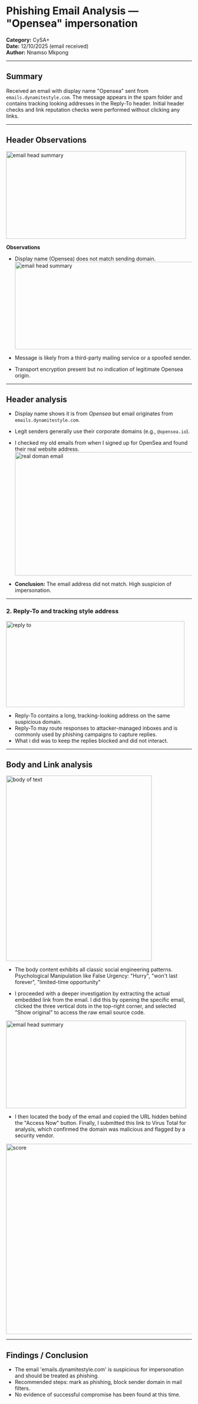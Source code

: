 # Phishing Email Analysis — "Opensea" impersonation
**Category:** CySA+  
**Date:** 12/10/2025 (email received)  
**Author:** Nnamso Mkpong

---

## Summary
Received an email with display name "Opensea" sent from `emails.dynamitestyle.com`. The message appears in the spam folder and contains tracking looking addresses in the Reply-To header. Initial header checks and link reputation checks were performed without clicking any links.

---

## Header Observations
<img width="488" height="237" alt="email head summary" src="https://github.com/user-attachments/assets/296d56aa-dfd4-4cf3-9524-ba7969a12d8a" />

**Observations**
- Display name (Opensea) does not match sending domain.
  <img width="488" height="237" alt="email head summary" src="https://github.com/user-attachments/assets/baa2fc52-0680-42a8-b6a7-236f373b72f9" />

- Message is likely from a third-party mailing service or a spoofed sender.  
- Transport encryption present but no indication of legitimate Opensea origin.

---

## Header analysis
- Display name shows it is from *Opensea* but email originates from `emails.dynamitestyle.com`.
- Legit senders generally use their corporate domains (e.g., `@opensea.io`).
- I checked my old emails from when I signed up for OpenSea and found their real website address.
  <img width="533" height="334" alt="real doman email" src="https://github.com/user-attachments/assets/a5aba76f-73cd-4275-a1d0-0adb552c7160" />

- **Conclusion:** The email address did not match. High suspicion of impersonation.

---
### 2. Reply-To and tracking style address 
<img width="484" height="233" alt="reply to" src="https://github.com/user-attachments/assets/d8f2220b-0977-4dfb-b9ff-1459031c9f7b" />


- Reply-To contains a long, tracking-looking address on the same suspicious domain.  
- Reply-To may route responses to attacker-managed inboxes and is commonly used by phishing campaigns to capture replies.  
- What i did was to keep the replies blocked and did not interact.

---

## Body and Link analysis 
<img width="395" height="502" alt="body of text" src="https://github.com/user-attachments/assets/b4e2d69b-3776-4d4f-bb70-1c78a83e0900" />

- The body content exhibits all classic social engineering patterns. Psychological Manipulation like 
  False Urgency: "Hurry", "won't last forever", "limited-time opportunity"

- I proceeded with a deeper investigation by extracting the actual embedded link from the email. I did this by opening the specific email, clicked the three vertical dots in the top-right corner, and selected "Show original" to access the raw email source code.
<img width="488" height="237" alt="email head summary" src="https://github.com/user-attachments/assets/40c85ead-6db9-466e-a1a3-964daabb3c63" />



-   I then located the body of the email and copied the URL hidden behind the "Access Now" button. Finally, I submitted this link to Virus Total for analysis, which confirmed the domain was malicious and flagged by a security vendor.
  <img width="1329" height="515" alt="score" src="https://github.com/user-attachments/assets/0c5f614d-05cf-45f9-9443-e277da7595fd" />



---

## Findings / Conclusion
- The email 'emails.dynamitestyle.com' is suspicious for impersonation and should be treated as phishing.  
- Recommended steps: mark as phishing, block sender domain in mail filters.
- No evidence of successful compromise has been found at this time.





